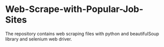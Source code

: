 # Web-Scrape-with-Popular-Job-Sites
The repository contains web scraping files with python and beautifulSoup library and selenium web driver.
